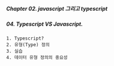 ##### Chapter 02. javascript 그리고 typescript

##### 04. Typescript VS Javascript.

```
1. Typescript?
2. 유형(Type) 정의
3. 실습
4. 데이터 유형 정의의 중요성
```
